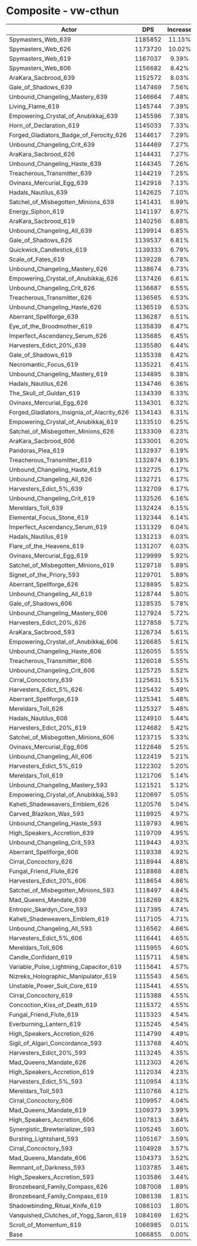 # Composite - vw-cthun
| Actor | DPS | Increase |
|---|:---:|:---:|
|Spymasters_Web_639|1185852|11.15%|
|Spymasters_Web_626|1173720|10.02%|
|Spymasters_Web_619|1167037|9.39%|
|Spymasters_Web_606|1156682|8.42%|
|AraKara_Sacbrood_639|1152572|8.03%|
|Gale_of_Shadows_639|1147469|7.56%|
|Unbound_Changeling_Mastery_639|1146664|7.48%|
|Living_Flame_619|1145744|7.39%|
|Empowering_Crystal_of_Anubikkaj_639|1145596|7.38%|
|Horn_of_Declaration_619|1145033|7.33%|
|Forged_Gladiators_Badge_of_Ferocity_626|1144617|7.29%|
|Unbound_Changeling_Crit_639|1144469|7.27%|
|AraKara_Sacbrood_626|1144431|7.27%|
|Unbound_Changeling_Haste_639|1144345|7.26%|
|Treacherous_Transmitter_639|1144219|7.25%|
|Ovinaxs_Mercurial_Egg_639|1142918|7.13%|
|Hadals_Nautilus_639|1142625|7.10%|
|Satchel_of_Misbegotten_Minions_639|1141431|6.99%|
|Energy_Siphon_619|1141197|6.97%|
|AraKara_Sacbrood_619|1140256|6.88%|
|Unbound_Changeling_All_639|1139914|6.85%|
|Gale_of_Shadows_626|1139537|6.81%|
|Quickwick_Candlestick_619|1139333|6.79%|
|Scale_of_Fates_619|1139228|6.78%|
|Unbound_Changeling_Mastery_626|1138674|6.73%|
|Empowering_Crystal_of_Anubikkaj_626|1137426|6.61%|
|Unbound_Changeling_Crit_626|1136687|6.55%|
|Treacherous_Transmitter_626|1136565|6.53%|
|Unbound_Changeling_Haste_626|1136519|6.53%|
|Aberrant_Spellforge_639|1136287|6.51%|
|Eye_of_the_Broodmother_619|1135839|6.47%|
|Imperfect_Ascendancy_Serum_626|1135685|6.45%|
|Harvesters_Edict_20%_639|1135580|6.44%|
|Gale_of_Shadows_619|1135338|6.42%|
|Necromantic_Focus_619|1135221|6.41%|
|Unbound_Changeling_Mastery_619|1134895|6.38%|
|Hadals_Nautilus_626|1134746|6.36%|
|The_Skull_of_Guldan_619|1134339|6.33%|
|Ovinaxs_Mercurial_Egg_626|1134301|6.32%|
|Forged_Gladiators_Insignia_of_Alacrity_626|1134143|6.31%|
|Empowering_Crystal_of_Anubikkaj_619|1133510|6.25%|
|Satchel_of_Misbegotten_Minions_626|1133309|6.23%|
|AraKara_Sacbrood_606|1133001|6.20%|
|Pandoras_Plea_619|1132937|6.19%|
|Treacherous_Transmitter_619|1132874|6.19%|
|Unbound_Changeling_Haste_619|1132725|6.17%|
|Unbound_Changeling_All_626|1132721|6.17%|
|Harvesters_Edict_5%_639|1132709|6.17%|
|Unbound_Changeling_Crit_619|1132526|6.16%|
|Mereldars_Toll_639|1132424|6.15%|
|Elemental_Focus_Stone_619|1132344|6.14%|
|Imperfect_Ascendancy_Serum_619|1131329|6.04%|
|Hadals_Nautilus_619|1131213|6.03%|
|Flare_of_the_Heavens_619|1131207|6.03%|
|Ovinaxs_Mercurial_Egg_619|1129999|5.92%|
|Satchel_of_Misbegotten_Minions_619|1129718|5.89%|
|Signet_of_the_Priory_593|1129701|5.89%|
|Aberrant_Spellforge_626|1128895|5.82%|
|Unbound_Changeling_All_619|1128744|5.80%|
|Gale_of_Shadows_606|1128535|5.78%|
|Unbound_Changeling_Mastery_606|1127924|5.72%|
|Harvesters_Edict_20%_626|1127858|5.72%|
|AraKara_Sacbrood_593|1126734|5.61%|
|Empowering_Crystal_of_Anubikkaj_606|1126685|5.61%|
|Unbound_Changeling_Haste_606|1126055|5.55%|
|Treacherous_Transmitter_606|1126018|5.55%|
|Unbound_Changeling_Crit_606|1125725|5.52%|
|Cirral_Concoctory_639|1125631|5.51%|
|Harvesters_Edict_5%_626|1125432|5.49%|
|Aberrant_Spellforge_619|1125341|5.48%|
|Mereldars_Toll_626|1125327|5.48%|
|Hadals_Nautilus_606|1124910|5.44%|
|Harvesters_Edict_20%_619|1124682|5.42%|
|Satchel_of_Misbegotten_Minions_606|1123715|5.33%|
|Ovinaxs_Mercurial_Egg_606|1122848|5.25%|
|Unbound_Changeling_All_606|1122419|5.21%|
|Harvesters_Edict_5%_619|1122302|5.20%|
|Mereldars_Toll_619|1121706|5.14%|
|Unbound_Changeling_Mastery_593|1121521|5.12%|
|Empowering_Crystal_of_Anubikkaj_593|1120697|5.05%|
|Kaheti_Shadeweavers_Emblem_626|1120576|5.04%|
|Carved_Blazikon_Wax_593|1119925|4.97%|
|Unbound_Changeling_Haste_593|1119793|4.96%|
|High_Speakers_Accretion_639|1119709|4.95%|
|Unbound_Changeling_Crit_593|1119443|4.93%|
|Aberrant_Spellforge_606|1119338|4.92%|
|Cirral_Concoctory_626|1118944|4.88%|
|Fungal_Friend_Flute_626|1118868|4.88%|
|Harvesters_Edict_20%_606|1118654|4.86%|
|Satchel_of_Misbegotten_Minions_593|1118497|4.84%|
|Mad_Queens_Mandate_639|1118269|4.82%|
|Entropic_Skardyn_Core_593|1117395|4.74%|
|Kaheti_Shadeweavers_Emblem_619|1117105|4.71%|
|Unbound_Changeling_All_593|1116562|4.66%|
|Harvesters_Edict_5%_606|1116441|4.65%|
|Mereldars_Toll_606|1115955|4.60%|
|Candle_Confidant_619|1115711|4.58%|
|Variable_Pulse_Lightning_Capacitor_619|1115641|4.57%|
|Nizreks_Holographic_Manipulator_619|1115543|4.56%|
|Unstable_Power_Suit_Core_619|1115441|4.55%|
|Cirral_Concoctory_619|1115388|4.55%|
|Concoction_Kiss_of_Death_619|1115372|4.55%|
|Fungal_Friend_Flute_619|1115323|4.54%|
|Everburning_Lantern_619|1115245|4.54%|
|High_Speakers_Accretion_626|1114799|4.49%|
|Sigil_of_Algari_Concordance_593|1113768|4.40%|
|Harvesters_Edict_20%_593|1113245|4.35%|
|Mad_Queens_Mandate_626|1112303|4.26%|
|High_Speakers_Accretion_619|1112034|4.23%|
|Harvesters_Edict_5%_593|1110954|4.13%|
|Mereldars_Toll_593|1110768|4.12%|
|Cirral_Concoctory_606|1109957|4.04%|
|Mad_Queens_Mandate_619|1109373|3.99%|
|High_Speakers_Accretion_606|1107813|3.84%|
|Synergistic_Brewterializer_593|1105245|3.60%|
|Bursting_Lightshard_593|1105167|3.59%|
|Cirral_Concoctory_593|1104928|3.57%|
|Mad_Queens_Mandate_606|1104373|3.52%|
|Remnant_of_Darkness_593|1103785|3.46%|
|High_Speakers_Accretion_593|1103586|3.44%|
|Bronzebeard_Family_Compass_626|1087008|1.89%|
|Bronzebeard_Family_Compass_619|1086138|1.81%|
|Shadowbinding_Ritual_Knife_619|1086103|1.80%|
|Vanquished_Clutches_of_Yogg_Saron_619|1084169|1.62%|
|Scroll_of_Momentum_619|1066985|0.01%|
|Base|1066855|0.00%|

